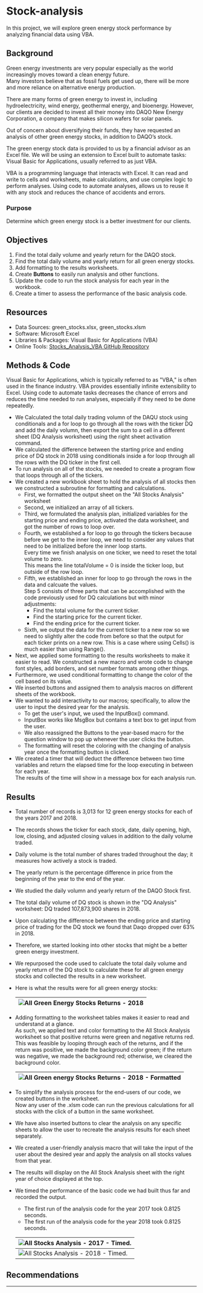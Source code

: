 # Stock-analysis
In this project, we will explore green energy stock performance by analyzing financial data using VBA.

## Background

Green energy investments are very popular especially as the world increasingly moves toward a clean energy future. <br>
Many investors believe that as fossil fuels get used up, there will be more and more reliance on alternative energy production. <br>

There are many forms of green energy to invest in, including hydroelectricity, wind energy, geothermal energy, and bioenergy. 
However, our clients are decided to invest all their money into DAQO New Energy Corporation, a company that makes silicon wafers for solar panels. <br>

Out of concern about diversifying their funds, they have requested an analysis of other green energy stocks, in addition to DAQO’s stock. 

The green energy stock data is provided to us by a financial advisor as an Excel file.
We will be using an extension to Excel built to automate tasks: Visual Basic for Applications, usually referred to as just VBA. 

VBA is a programming language that interacts with Excel. It can read and write to cells and worksheets, make calculations, and use complex logic to perform analyses. 
Using code to automate analyses, allows us to reuse it with any stock and reduces the chance of accidents and errors. 


### Purpose
Determine which green energy stock is a better investment for our clients. 

## Objectives
1. Find the total daily volume and yearly return for the DAQO stock.
2. Find the total daily volume and yearly return for all green energy stocks.
3. Add formatting to the results worksheets. 
4. Create **Buttons** to easily run analysis and other functions.
5. Update the code to run the stock analysis for each year in the workbook. 
6. Create a timer to assess the performance of the basic analysis code. 


## Resources
- Data Sources: green_stocks.xlsx, green_stocks.xlsm
- Software: Microsoft Excel
- Libraries & Packages: Visual Basic for Applications (VBA)
- Online Tools: [Stocks_Analysis_VBA GitHub Repository](https://github.com/Magzzie/Stocks_Analysis_VBA)

## Methods & Code
Visual Basic for Applications, which is typically referred to as "VBA," is often used in the finance industry.
VBA provides essentially infinite extensibility to Excel. Using code to automate tasks decreases the chance of errors and reduces the time needed to run analyses, 
especially if they need to be done repeatedly. 

- We Calculated the total daily trading volumn of the DAQU stock using conditionals and a for loop to go through all the rows with the ticker DQ and add the daily volumn, 
then export the sum to a cell in a different sheet (DQ Analysis worksheet) using the right sheet activation command. 
- We calculated the difference between the starting price and ending price of DQ stock in 2018 using conditionals inside a for loop through all the rows with the DQ ticker in the first cell. 
- To run analysis on all of the stocks, we needed to create a program flow that loops through all of the tickers.
- We created a new workbook sheet to hold the analysis of all stocks then we constructed a subroutine for formatting and calculations. 
	- First, we formatted the output sheet on the "All Stocks Analysis" worksheet
	- Second, we initialized an array of all tickers.
	- Third, we formulated the analysis plan, initialized variables for the starting price and ending price, activated the data worksheet, and got the number of rows to loop over. 
	- Fourth, we established a for loop to go through the tickers because before we get to the inner loop, we need to consider any values that need to be initialized before the inner loop starts. <br>
	Every time we finish analysis on one ticker, we need to reset the total volume to zero. <br> This means the line totalVolume = 0 is inside the ticker loop, but outside of the row loop.
	- Fifth, we established an inner for loop to go through the rows in the data and calcuate the values. <br>
		Step 5 consists of three parts that can be accomplished with the code previously used for DQ calculations but with minor adjustments: <br>
		- Find the total volume for the current ticker.
		- Find the starting price for the current ticker.
		- Find the ending price for the current ticker.
	- Sixth, we output the data for the current ticker to a new row so we need to slightly alter the code from before so that the output for each ticker prints on a new row. This is a case where using Cells() is much easier than using Range().
- Next, we applied some formatting to the results worksheets to make it easier to read. We constructed a new macro and wrote code to change font styles, add borders, and set number formats among other things. 
- Furthermore, we used conditional formatting to change the color of the cell based on its value.
- We inserted buttons and assigned them to analysis macros on different sheets of the workbook. 
- We wanted to add interactivity to our macros; specifically, to allow the user to input the desired year for the analysis. <br>
	- To get the user's input, we used the InputBox() command. 
	- InputBox works like MsgBox but contains a text box to get input from the user.
	- We also reassigned the Buttons to the year-based macro for the question window to pop up whenever the user clicks the button. 
	- The formatting will reset the coloring with the changing of analysis year once the formatting button is clicked. 
- We created a timer that will deduct the difference between two time variables and return the elapsed time for the loop executing in between for each year. <br>
The results of the time will show in a message box for each analysis run. 


## Results
- Total number of records is 3,013 for 12 green energy stocks for each of the years 2017 and 2018.
- The records shows the ticker for each stock, date, daily opening, high, low, closing, and adjusted closing values in addition to the daily volume traded. 
- Daily volume is the total number of shares traded throughout the day; it measures how actively a stock is traded. 
- The yearly return is the percentage difference in price from the beginning of the year to the end of the year.
- We studied the daily volumn and yearly return of the DAQO Stock first. 
- The total daily volume of DQ stock is shown in the "DQ Analysis" worksheet: DQ traded 107,873,900 shares in 2018.
- Upon calculating the difference between the ending price and starting price of trading for the DQ stock we found that Daqo dropped over 63% in 2018. 
- Therefore, we started looking into other stocks that might be a better green energy investment. 
- We repurposed the code used to calcluate the total daily volume and yearly return of the DQ stock to calculate these for all green energy stocks and collected the results in a new worksheet. 
- Here is what the results were for all green energy stocks: <br> 

	|![All Green Energy Stocks Returns - 2018](./Resources/all_stocks_returns_2018.png)|
	|-|
- Adding formatting to the worksheet tables makes it easier to read and understand at a glance. <br>
	As such, we applied text and color formatting to the All Stock Analysis worksheet so that positive returns were green and negative returns red. <br>
	This was feasible by looping through each of the returns, and if the return was positive, we made the background color green; if the return was negative, we made the background red; otherwise, we cleared the background color.
	
	|![All Green energy Stocks Returns - 2018 - Formatted](./Resources/all_stocks_returns_2018_formatted.png)|
	|-|
- To simplify the analysis process for the end-users of our code, we created buttons in the worksheet. <br>
	Now any user of the .xlsm code can run the previous calculations for all stocks with the click of a button in the same worksheet.
- We have also inserted buttons to clear the analysis on any specific sheets to allow the user to recreate the analysis results for each sheet separately. 
- We created a user-friendly analysis macro that will take the input of the user about the desired year and apply the analysis on all stocks values from that year. 
- The results will display on the All Stock Analysis sheet with the right year of choice displayed at the top. 
- We timed the performance of the basic code we had built thus far and recorded the output. 
	- The first run of the analysis code for the year 2017 took 0.8125 seconds.
	- The first run of the analysis code for the year 2018 took 0.8125 seconds. <br>
	
	|![All Stocks Analysis - 2017 - Timed.](./Resources/all_stocks_returns_2017_time.png)|
	|-|
	|![All Stocks Analysis - 2018 - Timed.](./Resources/all_stocks_returns_2018_time.png)|
	





## Recommendations




---





















